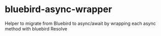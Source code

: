 # bluebird-async-wrapper
Helper to migrate from Bluebird to async/await by wrapping each async method with bluebird Resolve
